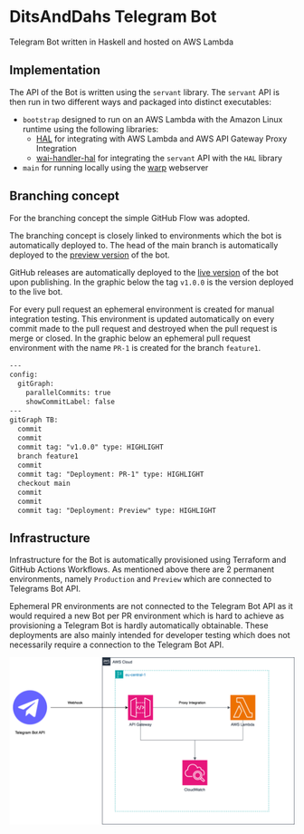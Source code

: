 # DitsAndDahs Telegram Bot

Telegram Bot written in Haskell and hosted on AWS Lambda

## Implementation

The API of the Bot is written using the `servant` library. The `servant` API is then run in two different ways and packaged into distinct executables:

- `bootstrap` designed to run on an AWS Lambda with the Amazon Linux runtime using the following libraries:
  - [HAL](https://github.com/Nike-Inc/hal) for integrating with AWS Lambda and AWS API Gateway Proxy Integration
  - [wai-handler-hal](https://github.com/bellroy/wai-handler-hal) for integrating the `servant` API with the `HAL` library
- `main` for running locally using the [warp](https://hackage.haskell.org/package/warp) webserver

## Branching concept

For the branching concept the simple GitHub Flow was adopted. 

The branching concept is closely linked to environments which the bot is automatically deployed to. The head of the main branch is automatically deployed to the [preview version](https://t.me/DitsAndDahsPreviewBot) of the bot.

GitHub releases are automatically deployed to the [live version](https://t.me/DitsAndDahsBot) of the bot upon publishing. In the graphic below the tag `v1.0.0` is the version deployed to the live bot.

For every pull request an ephemeral environment is created for manual integration testing. This environment is updated automatically on every commit made to the pull request and destroyed when the pull request is merge or closed. In the graphic below an ephemeral pull request environment with the name `PR-1` is created for the branch `feature1`.

```mermaid
---
config:
  gitGraph:
    parallelCommits: true
    showCommitLabel: false
---
gitGraph TB:
  commit
  commit
  commit tag: "v1.0.0" type: HIGHLIGHT
  branch feature1
  commit
  commit tag: "Deployment: PR-1" type: HIGHLIGHT
  checkout main
  commit
  commit
  commit tag: "Deployment: Preview" type: HIGHLIGHT
```

## Infrastructure

Infrastructure for the Bot is automatically provisioned using Terraform and GitHub Actions Workflows. As mentioned above there are 2 permanent environments, namely `Production` and `Preview` which are connected to Telegrams Bot API.

Ephemeral PR environments are not connected to the Telegram Bot API as it would required a new Bot per PR environment which is hard to achieve as provisioning a Telegram Bot is hardly automatically obtainable. These deployments are also mainly intended for developer testing which does not necessarily require a connection to the Telegram Bot API.

![Architecutre](./docs/dits-and-dahs-telegram-bot-architecture.svg)